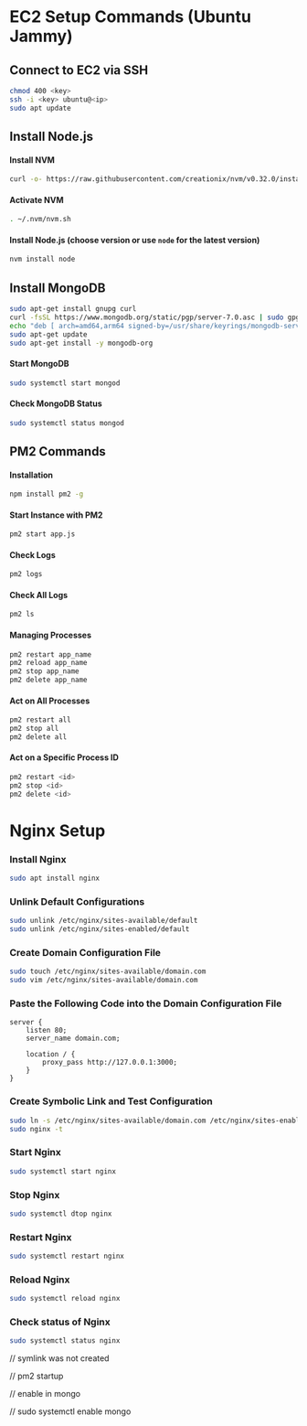 # EC2 Setup Commands (Ubuntu Jammy)

## Connect to EC2 via SSH

```bash
chmod 400 <key>
ssh -i <key> ubuntu@<ip>
sudo apt update
```

## Install Node.js

#### Install NVM

```bash
curl -o- https://raw.githubusercontent.com/creationix/nvm/v0.32.0/install.sh | bash
```

#### Activate NVM

```bash
. ~/.nvm/nvm.sh
```

#### Install Node.js (choose version or use `node` for the latest version)

```bash
nvm install node
```

## Install MongoDB

```bash
sudo apt-get install gnupg curl
curl -fsSL https://www.mongodb.org/static/pgp/server-7.0.asc | sudo gpg -o /usr/share/keyrings/mongodb-server-7.0.gpg --dearmor
echo "deb [ arch=amd64,arm64 signed-by=/usr/share/keyrings/mongodb-server-7.0.gpg ] https://repo.mongodb.org/apt/ubuntu jammy/mongodb-org/7.0 multiverse" | sudo tee /etc/apt/sources.list.d/mongodb-org-7.0.list
sudo apt-get update
sudo apt-get install -y mongodb-org
```

#### Start MongoDB

```bash
sudo systemctl start mongod
```

#### Check MongoDB Status

```bash
sudo systemctl status mongod
```

## PM2 Commands

#### Installation

```bash
npm install pm2 -g
```

#### Start Instance with PM2

```bash
pm2 start app.js
```

#### Check Logs

```bash
pm2 logs
```

#### Check All Logs

```bash
pm2 ls
```

#### Managing Processes

```bash
pm2 restart app_name
pm2 reload app_name
pm2 stop app_name
pm2 delete app_name
```

#### Act on All Processes

```bash
pm2 restart all
pm2 stop all
pm2 delete all
```

#### Act on a Specific Process ID

```bash
pm2 restart <id>
pm2 stop <id>
pm2 delete <id>
```

# Nginx Setup

### Install Nginx

```bash
sudo apt install nginx
```

### Unlink Default Configurations

```bash
sudo unlink /etc/nginx/sites-available/default
sudo unlink /etc/nginx/sites-enabled/default
```

### Create Domain Configuration File

```bash
sudo touch /etc/nginx/sites-available/domain.com
sudo vim /etc/nginx/sites-available/domain.com
```

### Paste the Following Code into the Domain Configuration File

```nginx
server {
    listen 80;
    server_name domain.com;

    location / {
        proxy_pass http://127.0.0.1:3000;
    }
}
```

### Create Symbolic Link and Test Configuration

```bash
sudo ln -s /etc/nginx/sites-available/domain.com /etc/nginx/sites-enabled/
sudo nginx -t
```

### Start Nginx

```bash
sudo systemctl start nginx
```

### Stop Nginx

```bash
sudo systemctl dtop nginx
```

### Restart Nginx

```bash
sudo systemctl restart nginx
```

### Reload Nginx

```bash
sudo systemctl reload nginx
```

### Check status of Nginx

```bash
sudo systemctl status nginx
```

// symlink was not created

// pm2 startup

// enable in mongo

// sudo systemctl enable mongo
